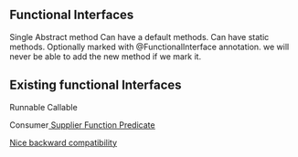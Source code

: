 Functional Interfaces
---------------------
Single Abstract method
Can have a default methods.
Can have static methods.
Optionally marked with @FunctionalInterface annotation. we will never be able to add the new method if we mark it.


Existing functional Interfaces
-----------------------
Runnable 
Callable

Consumer<U>
Supplier<U>
Function<U><R>
Predicate<T>

Nice backward compatibility





